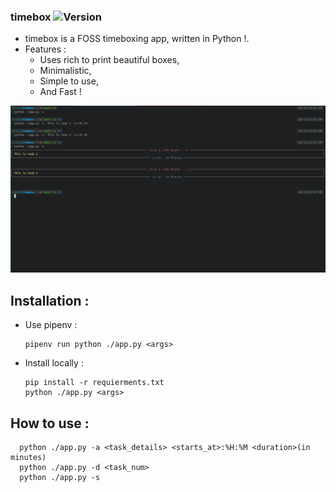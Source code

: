 ### timebox ![Version](https://img.shields.io/badge/version-0.1.0-blue)  
* timebox is a FOSS timeboxing app, written in Python !.
* Features : 
  * Uses rich to print beautiful boxes,
  * Minimalistic,
  * Simple to use, 
  * And Fast !

![Picture1](https://github.com/SepehrRasouli/timebox/blob/main/pictures/1.png)

## Installation :
  * Use pipenv :
      ```shell
      pipenv run python ./app.py <args>
      ```
  * Install locally :
      ```shell
      pip install -r requierments.txt
      python ./app.py <args>
## How to use :
  ```shell
    python ./app.py -a <task_details> <starts_at>:%H:%M <duration>(in minutes)
    python ./app.py -d <task_num>
    python ./app.py -s
  ```
  
